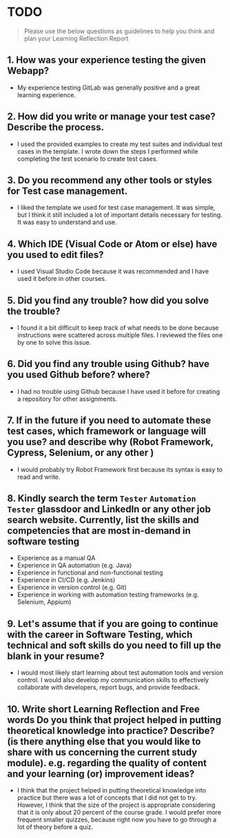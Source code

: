 
# TODO

> Please use the below questions as guidelines to help you think and plan your Learning Reflection Report

## 1. How was your experience testing the given Webapp?
- My experience testing GitLab was generally positive and a great learning experience.
     

## 2. How did you write or manage your test case? Describe the process.
- I used the provided examples to create my test suites and individual test cases in the template. I wrote down the steps I performed while completing the test scenario to create test cases.
    

## 3. Do you recommend any other tools or styles for Test case management. 
 - I liked the template we used for test case management. It was simple, but I think it still included a lot of important details necessary for testing. It was easy to understand and use.


## 4. Which IDE (Visual Code or Atom or else) have you used to edit files?
- I used Visual Studio Code because it was recommended and I have used it before in other courses.


## 5. Did you find any trouble? how did you solve the trouble?
- I found it a bit difficult to keep track of what needs to be done because instructions were scattered across multiple files. I reviewed the files one by one to solve this issue.

## 6. Did you find any trouble using Github? have you used Github before? where?
- I had no trouble using Github because I have used it before for creating a repository for other assignments.
 

## 7. If in the future if you need to automate these test cases, which framework or language will you use? and describe why (Robot Framework, Cypress, Selenium, or any other )
- I would probably try Robot Framework first because its syntax is easy to read and write. 


## 8. Kindly search the term `Tester` `Automation Tester` glassdoor and LinkedIn or any other job search website. Currently, list the skills and competencies that are most in-demand in software testing
- Experience as a manual QA
- Experience in QA automation (e.g. Java)
- Experience in functional and non-functional testing
- Experience in CI/CD (e.g. Jenkins)
- Experience in version control (e.g. Git)
- Experience in working with automation testing frameworks (e.g. Selenium, Appium)


## 9. **Let's assume** that if you are going to continue with the career in Software Testing, which technical and soft skills do you need to fill up the blank in your resume?
- I would most likely start learning about test automation tools and version control. I would also develop my communication skills to effectively collaborate with developers, report bugs, and provide feedback.


## 10. Write short Learning Reflection and  Free words Do you think that project helped in putting theoretical knowledge into practice? Describe? (is there anything else that you would like to share with us concerning the current study module). e.g. regarding the quality of content and your learning (or) improvement ideas? 
- I think that the project helped in putting theoretical knowledge into practice but there was a lot of concepts that I did not get to try. However, I think that the size of the project is appropriate considering that it is only about 20 percent of the course grade. I would prefer more frequent smaller quizzes, because right now you have to go through a lot of theory before a quiz.